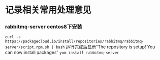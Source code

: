 # 记录相关常用处理意见

### rabbitmq-server centos8下安装
`curl -s https://packagecloud.io/install/repositories/rabbitmq/rabbitmq-server/script.rpm.sh | bash`
运行完成后显示“The repository is setup! You can now install packages”
`yum install rabbitmq-server `

